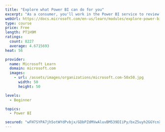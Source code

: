 ```yaml
---
title: "Explore what Power BI can do for you"
excerpt: "As a consumer, you'll work in the Power BI service to review and interact with content that has been shared with you. This module provides the foundational information that you need to work effectively in the Power BI service."
webUrl: https://docs.microsoft.com/en-us/learn/modules/explore-power-bi-service/
type: course
price: Free
length: PT1H9M
ratings:
  count: 8227
  average: 4.6715693
heat: 56

provider:
  name: Microsoft Learn
  domain: microsoft.com
  images:
    - url: /assets/images/organizations/microsoft.com-50x50.jpg
      width: 50
      height: 50

levels:
  - Beginner

topics:
  - Power BI

secured: "wFH7SYPA7jh5otWYdPvbjx/GDbPZdMVwAluvBM539DIiPy/bxZ5uyh2GGYcnXFn78WIa9KHvrrh2N52pZ6dfm9CskRd5kJ+xZ7k8i2PZrjrq4P6XDN186Uxos+vBcw6EHpaFk5kixQnV2O6U8wLNnGCsGahTO3YfVrsgGwaYwGvtSTQgpThIWlw4O8+pPlMvTDRIGk4ZdIrqC2TL42QUCunFt/PMXKOlEs/fQYMqnJj2d6sngYHxVJsuMewMBKTdGQrm5bP4sbWrujDxov3E6scEAMNjfOv5jyVha8unrJeSpa8r8PdYEmahN/o3gAMWXQZ8g+UB1yJEGtYydrQmQXM6vtrbm7xFPG0pIstUVyYFBQUVxowvgE3IvVepu5PDNQkGggoW/Sd4cRDI7PiwakOlXD+DnWUEKRO/grZ5G2U=;leJy2C1y0T6N5a5UwB539w=="
---
```


